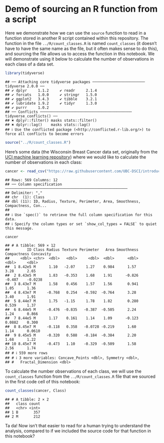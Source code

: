 Demo of sourcing an R function from a script
================

Here we demonstrate how we can use the `source` function to read in a
function stored in another R script contained within this repository.
The function in the file `../R/count_classes.R` is named `count_classes`
(it doesn’t have to have the same name as the file, but it often makes
sense to do this), and sourcing the file allows us to access the
function in this notebook. We will demonstrate using it below to
calculate the number of observations in each class of a data set.

``` r
library(tidyverse)
```

    ## ── Attaching core tidyverse packages ──────────────────────── tidyverse 2.0.0 ──
    ## ✔ dplyr     1.1.2     ✔ readr     2.1.4
    ## ✔ forcats   1.0.0     ✔ stringr   1.5.0
    ## ✔ ggplot2   3.4.3     ✔ tibble    3.2.1
    ## ✔ lubridate 1.9.2     ✔ tidyr     1.3.0
    ## ✔ purrr     1.0.2     
    ## ── Conflicts ────────────────────────────────────────── tidyverse_conflicts() ──
    ## ✖ dplyr::filter() masks stats::filter()
    ## ✖ dplyr::lag()    masks stats::lag()
    ## ℹ Use the conflicted package (<http://conflicted.r-lib.org/>) to force all conflicts to become errors

``` r
source("../R/count_classes.R")
```

Here’s some data (the Wisconsin Breast Cancer data set, originally from
the [UCI machine learning
repository](https://archive-beta.ics.uci.edu/ml/datasets/breast+cancer+wisconsin+diagnostic))
where we would like to calculate the number of observations in each
class:

``` r
cancer <- read_csv("https://raw.githubusercontent.com/UBC-DSCI/introduction-to-datascience/main/data/wdbc.csv")
```

    ## Rows: 569 Columns: 12
    ## ── Column specification ────────────────────────────────────────────────────────
    ## Delimiter: ","
    ## chr  (1): Class
    ## dbl (11): ID, Radius, Texture, Perimeter, Area, Smoothness, Compactness, Con...
    ## 
    ## ℹ Use `spec()` to retrieve the full column specification for this data.
    ## ℹ Specify the column types or set `show_col_types = FALSE` to quiet this message.

``` r
cancer
```

    ## # A tibble: 569 × 12
    ##        ID Class Radius Texture Perimeter   Area Smoothness Compactness Concavity
    ##     <dbl> <chr>  <dbl>   <dbl>     <dbl>  <dbl>      <dbl>       <dbl>     <dbl>
    ##  1 8.42e5 M      1.10   -2.07     1.27    0.984      1.57       3.28      2.65  
    ##  2 8.43e5 M      1.83   -0.353    1.68    1.91      -0.826     -0.487    -0.0238
    ##  3 8.43e7 M      1.58    0.456    1.57    1.56       0.941      1.05      1.36  
    ##  4 8.43e7 M     -0.768   0.254   -0.592  -0.764      3.28       3.40      1.91  
    ##  5 8.44e7 M      1.75   -1.15     1.78    1.82       0.280      0.539     1.37  
    ##  6 8.44e5 M     -0.476  -0.835   -0.387  -0.505      2.24       1.24      0.866 
    ##  7 8.44e5 M      1.17    0.161    1.14    1.09      -0.123      0.0882    0.300 
    ##  8 8.45e7 M     -0.118   0.358   -0.0728 -0.219      1.60       1.14      0.0610
    ##  9 8.45e5 M     -0.320   0.588   -0.184  -0.384      2.20       1.68      1.22  
    ## 10 8.45e7 M     -0.473   1.10    -0.329  -0.509      1.58       2.56      1.74  
    ## # ℹ 559 more rows
    ## # ℹ 3 more variables: Concave_Points <dbl>, Symmetry <dbl>,
    ## #   Fractal_Dimension <dbl>

To calculate the number observations of each class, we will use the
`count_classes` function from the `../R/count_classes.R` file that we
sourced in the first code cell of this notebook:

``` r
count_classes(cancer, Class)
```

    ## # A tibble: 2 × 2
    ##   class count
    ##   <chr> <int>
    ## 1 B       357
    ## 2 M       212

Ta da! Now isn’t that easier to read for a human trying to understand
the analysis, compared to if we included the source code for that
function in this notebook?
